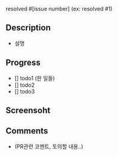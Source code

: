 resolved #[issue number]   (ex: resolved #1)

## Description

- 설명

## Progress

- [] todo1 (한 일들)
- [] todo2
- [] todo3

## Screensoht

## Comments

- (PR관련 코멘트, 토의할 내용..)
